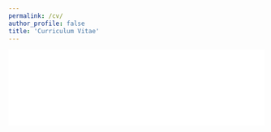 ```yaml
---
permalink: /cv/
author_profile: false
title: 'Curriculum Vitae'
---
```


<embed src="{{ site.url }}{{ site.baseurl }}/assets/images/CV.pdf" type="application/pdf" width="100%" />